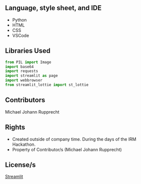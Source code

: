 ## Language, style sheet, and IDE
- Python
- HTML
- CSS
- VSCode

## Libraries Used

```python
from PIL import Image
import base64
import requests
import streamlit as page
import webbrowser
from streamlit_lottie import st_lottie
```

## Contributors

Michael Johann Rupprecht

## Rights
- Created outside of company time. During the days of the IRM Hackathon.
- Property of Contributor/s (Michael Johann Rupprecht)

## License/s

[Streamlit](https://github.com/streamlit/streamlit/blob/develop/LICENSE)